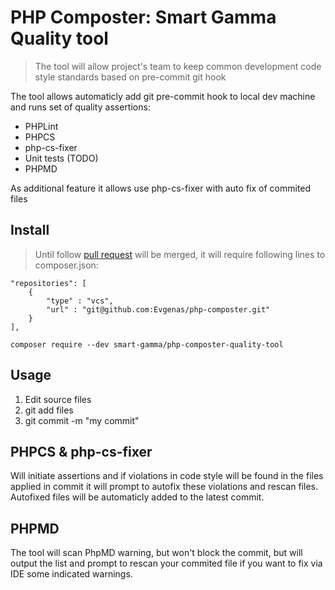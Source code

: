 # PHP Composter: Smart Gamma Quality tool

> The tool will allow project's team to keep common development code style standards based on pre-commit git hook   

The tool allows automaticly add git pre-commit hook to local dev machine and runs set of quality assertions:

- PHPLint
- PHPCS
- php-cs-fixer
- Unit tests (TODO)
- PHPMD

As additional feature it allows use php-cs-fixer with auto fix of commited files

## Install 

>Until follow [pull request](https://github.com/php-composter/php-composter/pull/13) will be merged, it will require following lines to composer.json:


    "repositories": [
        {
            "type" : "vcs",
            "url" : "git@github.com:Evgenas/php-composter.git"
        }
    ],


``
composer require --dev smart-gamma/php-composter-quality-tool
``

## Usage

1. Edit source files
2. git add files
3. git commit -m "my commit"

## PHPCS & php-cs-fixer

Will initiate assertions and if violations in code style will be found in the files applied in commit it will prompt to autofix these violations and rescan files.
Autofixed files will be automaticly added to the latest commit.

## PHPMD

The tool will scan PhpMD warning, but won't block the commit, but will output the list and prompt to rescan your commited file if you want to fix  via IDE some indicated warnings. 
